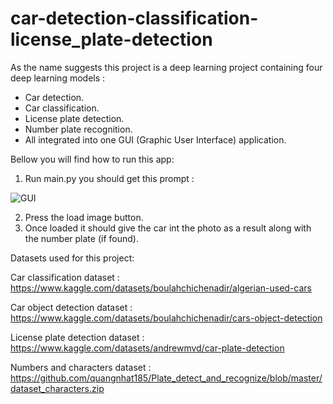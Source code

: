 # car-detection-classification-license_plate-detection

As the name suggests this project is a deep learning project containing four deep learning models :

- Car detection.
- Car classification.
- License plate detection.
- Number plate recognition.
- All integrated into one GUI (Graphic User Interface) application.

Bellow you will find how to run this app:

1. Run main.py you should get this prompt :

![GUI](https://user-images.githubusercontent.com/95067549/167307089-a1878937-ecd1-434a-bc8d-06e738e0b0e9.PNG)

2. Press the load image button.
3. Once loaded it should give the car int the photo as a result along with the number plate (if found).



Datasets used for this project:

Car classification dataset : https://www.kaggle.com/datasets/boulahchichenadir/algerian-used-cars

Car object detection dataset : https://www.kaggle.com/datasets/boulahchichenadir/cars-object-detection

License plate detection dataset : https://www.kaggle.com/datasets/andrewmvd/car-plate-detection

Numbers and characters dataset : https://github.com/quangnhat185/Plate_detect_and_recognize/blob/master/dataset_characters.zip
